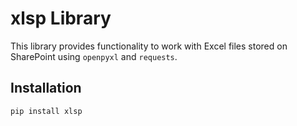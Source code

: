 # xlsp Library

This library provides functionality to work with Excel files stored on SharePoint using `openpyxl` and `requests`.

## Installation

```sh
pip install xlsp
